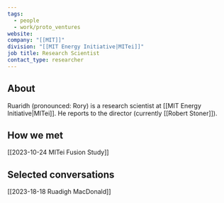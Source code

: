 ```yaml
---
tags:
  - people
  - work/proto_ventures
website: 
company: "[[MIT]]"
division: "[[MIT Energy Initiative|MITei]]"
job title: Research Scientist
contact_type: researcher
---
```

## About
Ruaridh (pronounced: Rory) is a research scientist at [[MIT Energy Initiative|MITei]]. He reports to the director (currently [[Robert Stoner]]). 

## How we met
[[2023-10-24 MITei Fusion Study]]

## Selected conversations
[[2023-18-18 Ruadigh MacDonald]]